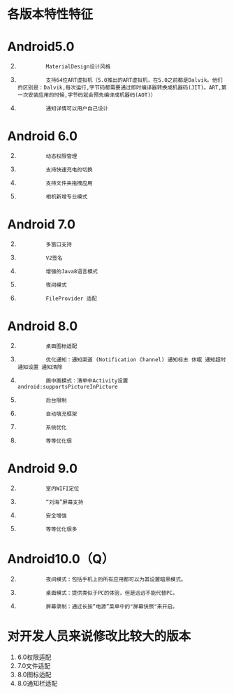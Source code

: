# 各版本特性特征

#				Android5.0

2.				MaterialDesign设计风格
2.				支持64位ART虚拟机（5.0推出的ART虚拟机，在5.0之前都是Dalvik。他们的区别是：Dalvik,每次运行,字节码都需要通过即时编译器转换成机器码(JIT)。ART,第一次安装应用的时候,字节码就会预先编译成机器码(AOT)）
2.				通知详情可以用户自己设计


#				Android 6.0

2.				动态权限管理
2.				支持快速充电的切换
2.				支持文件夹拖拽应用
2.				相机新增专业模式


#				Android 7.0

2.				多窗口支持
2.				V2签名
2.				增强的Java8语言模式
2.				夜间模式
2.				FileProvider 适配

#			Android 8.0 

2.				桌面图标适配
2.				优化通知：通知渠道 (Notification Channel) 通知标志 休眠 通知超时 通知设置 通知清除
2.				画中画模式：清单中Activity设置android:supportsPictureInPicture
2.				后台限制
2.				自动填充框架
2.				系统优化
2.				等等优化很

#				Android 9.0

2.				室内WIFI定位
2.				“刘海”屏幕支持
2.				安全增强
2.				等等优化很多

#				Android10.0（Q）

2.				夜间模式：包括手机上的所有应用都可以为其设置暗黑模式。
2.				桌面模式：提供类似于PC的体验，但是远远不能代替PC。
2.				屏幕录制：通过长按“电源”菜单中的"屏幕快照"来开启。

#			对开发人员来说修改比较大的版本

1. 6.0权限适配
1. 7.0文件适配
1. 8.0图标适配
1. 8.0通知栏适配

